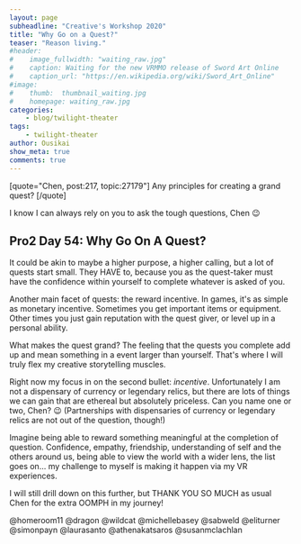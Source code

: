 ```yaml
---
layout: page
subheadline: "Creative's Workshop 2020"
title: "Why Go on a Quest?"
teaser: "Reason living."
#header:
#    image_fullwidth: "waiting_raw.jpg"
#    caption: Waiting for the new VRMMO release of Sword Art Online
#    caption_url: "https://en.wikipedia.org/wiki/Sword_Art_Online"
#image:
#    thumb:  thumbnail_waiting.jpg
#    homepage: waiting_raw.jpg
categories:
    - blog/twilight-theater
tags:
    - twilight-theater
author: Ousikai
show_meta: true
comments: true
---
```

[quote="Chen, post:217, topic:27179"]
Any principles for creating a grand quest?
[/quote]

I know I can always rely on you to ask the tough questions, Chen :wink:

## Pro2 Day 54: Why Go On A Quest?
It could be akin to maybe a higher purpose, a higher calling, but a lot of quests start small. They HAVE to, because you as the quest-taker must have the confidence within yourself to complete whatever is asked of you. 

Another main facet of quests: the reward incentive. In games, it's as simple as monetary incentive. Sometimes you get important items or equipment. Other times you just gain reputation with the quest giver, or level up in a personal ability. 

What makes the quest grand? The feeling that the quests you complete add up and mean something in a event larger than yourself. That's where I will truly flex my creative storytelling muscles. 

Right now my focus in on the second bullet: *incentive*. Unfortunately I am not a dispensary of currency or legendary relics, but there are lots of things we can gain that are ethereal but absolutely priceless. Can you name one or two, Chen? :wink: (Partnerships with dispensaries of currency or legendary relics are not out of the question, though!) 

Imagine being able to reward something meaningful at the completion of question. Confidence, empathy, friendship, understanding of self and the others around us, being able to view the world with a wider lens, the list goes on... my challenge to myself is making it happen via my VR experiences. 

I will still drill down on this further, but THANK YOU SO MUCH as usual Chen for the extra OOMPH in my journey!

@homeroom11 @dragon @wildcat @michellebasey @sabweld @eliturner @simonpayn @laurasanto @athenakatsaros @susanmclachlan